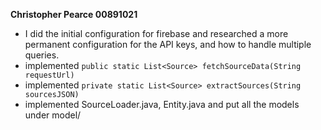 **Christopher Pearce 00891021**
  * I did the initial configuration for firebase and researched  a more permanent configuration for 
  the API keys, and how to handle multiple queries.
  * implemented ```public static List<Source> fetchSourceData(String requestUrl)```
  * implemented ```private static List<Source> extractSources(String sourcesJSON)```
  * implemented SourceLoader.java, Entity.java and put all the models under model/